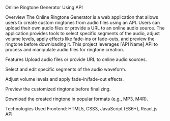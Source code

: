 
Online Ringtone Generator Using API


Overview
The Online Ringtone Generator is a web application that allows users to create custom ringtones from audio files using an API. Users can upload their own audio files or provide a URL to an online audio source. The application provides tools to select specific segments of the audio, adjust volume levels, apply effects like fade-ins or fade-outs, and preview the ringtone before downloading it. This project leverages [API Name] API to process and manipulate audio files for ringtone creation.

Features
Upload audio files or provide URL to online audio sources.

Select and edit specific segments of the audio waveform.

Adjust volume levels and apply fade-in/fade-out effects.

Preview the customized ringtone before finalizing.

Download the created ringtone in popular formats (e.g., MP3, M4R).


Technologies Used
Frontend: HTML5, CSS3, JavaScript (ES6+), React.js
API

